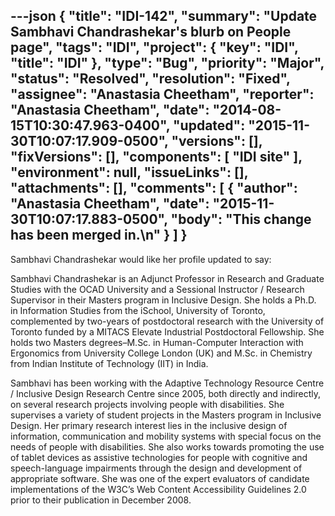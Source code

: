 ---json
{
  "title": "IDI-142",
  "summary": "Update Sambhavi Chandrashekar's blurb on People page",
  "tags": "IDI",
  "project": {
    "key": "IDI",
    "title": "IDI"
  },
  "type": "Bug",
  "priority": "Major",
  "status": "Resolved",
  "resolution": "Fixed",
  "assignee": "Anastasia Cheetham",
  "reporter": "Anastasia Cheetham",
  "date": "2014-08-15T10:30:47.963-0400",
  "updated": "2015-11-30T10:07:17.909-0500",
  "versions": [],
  "fixVersions": [],
  "components": [
    "IDI site"
  ],
  "environment": null,
  "issueLinks": [],
  "attachments": [],
  "comments": [
    {
      "author": "Anastasia Cheetham",
      "date": "2015-11-30T10:07:17.883-0500",
      "body": "This change has been merged in.\n"
    }
  ]
}
---
Sambhavi Chandrashekar would like her profile updated to say:

Sambhavi Chandrashekar is an Adjunct Professor in Research and Graduate Studies with the OCAD University and a Sessional Instructor / Research Supervisor in their Masters program in Inclusive Design. She holds a Ph.D. in Information Studies from the iSchool, University of Toronto, complemented by two-years of postdoctoral research with the University of Toronto funded by a MITACS Elevate Industrial Postdoctoral Fellowship. She holds two Masters degrees–M.Sc. in Human-Computer Interaction with Ergonomics from University College London (UK) and M.Sc. in Chemistry from Indian Institute of Technology (IIT) in India.

Sambhavi has been working with the Adaptive Technology Resource Centre / Inclusive Design Research Centre since 2005, both directly and indirectly, on several research projects involving people with disabilities. She supervises a variety of student projects in the Masters program in Inclusive Design. Her primary research interest lies in the inclusive design of information, communication and mobility systems with special focus on the needs of people with disabilities. She also works towards promoting the use of tablet devices as assistive technologies for people with cognitive and speech-language impairments through the design and development of appropriate software. She was one of the expert evaluators of candidate implementations of the W3C’s Web Content Accessibility Guidelines 2.0 prior to their publication in December 2008.

        